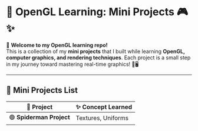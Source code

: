 # 🚀 OpenGL Learning: Mini Projects 🎮✨  

👋 **Welcome to my OpenGL learning repo!**  
This is a collection of my **mini projects** that I built while learning **OpenGL, computer graphics, and rendering techniques**. Each project is a small step in my journey toward mastering real-time graphics! 🎨🖥️  

---

## 📜 Mini Projects List  

| 🚀 Project | ✨ Concept Learned |
|------------|------------------|
| 🟢 **Spiderman Project** | Textures, Uniforms |



